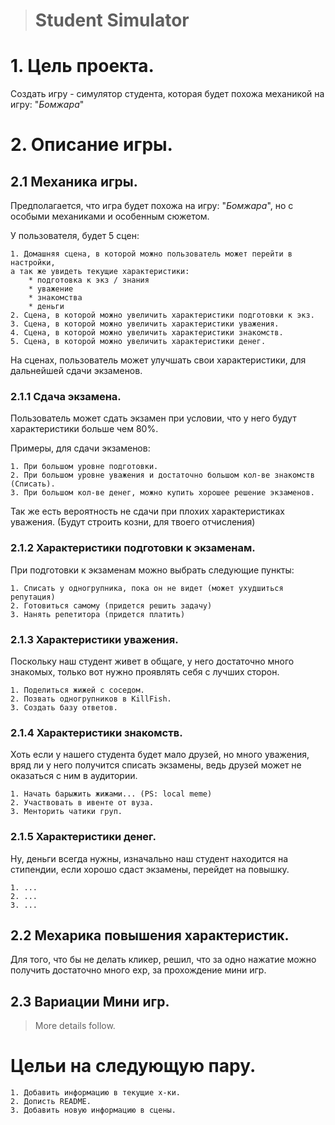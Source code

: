 ># **Student Simulator**

# 1. Цель проекта.
Создать игру - симулятор студента, которая будет похожа механикой на игру: "*Бомжара*"

# 2. Описание игры.

## 2.1 Механика игры.

Предполагается, что игра будет похожа на игру: "*Бомжара*", но с особыми механиками и особенным сюжетом.

У пользователя, будет 5 сцен:

    1. Домашняя сцена, в которой можно пользователь может перейти в настройки,
    а так же увидеть текущие характеристики:
        * подготовка к экз / знания
        * уважение
        * знакомства
        * деньги
    2. Сцена, в которой можно увеличить характеристики подготовки к экз.
    3. Сцена, в которой можно увеличить характеристики уважения.
    4. Сцена, в которой можно увеличить характеристики знакомств.
    5. Сцена, в которой можно увеличить характеристики денег.

На сценах, пользователь может улучшать свои характеристики, для дальнейшей сдачи экзаменов. 

### 2.1.1 Сдача экзамена.

Пользователь может сдать экзамен при условии, что у него будут характеристики больше чем 80%.

Примеры, для сдачи экзаменов:

    1. При большом уровне подготовки.
    2. При большом уровне уважения и достаточно большом кол-ве знакомств (Списать).
    3. При большом кол-ве денег, можно купить хорошее решение экзаменов.

Так же есть вероятность не сдачи при плохих характеристиках уважения. (Будут строить козни, для твоего отчисления)

### 2.1.2 Характеристики подготовки к экзаменам.

При подготовки к экзаменам можно выбрать следующие пункты:

    1. Списать у одногрупника, пока он не видет (может ухудшиться репутация)
    2. Готовиться самому (придется решить задачу)
    3. Нанять репетитора (придется платить)

### 2.1.3 Характеристики уважения.

Поскольку наш студент живет в общаге, у него достаточно много знакомых, только вот нужно проявлять себя с лучших сторон.

    1. Поделиться жижей с соседом.
    2. Позвать одногрупников в KillFish.
    3. Создать базу ответов.

### 2.1.4 Характеристики знакомств.

Хоть если у нашего студента будет мало друзей, но много уважения, 
вряд ли у него получится списать экзамены, ведь друзей может не оказаться с ним в аудитории. 

    1. Начать барыжить жижами... (PS: local meme)
    2. Участвовать в ивенте от вуза.
    3. Менторить чатики груп.

### 2.1.5 Характеристики денег.

Ну, деньги всегда нужны, изначально наш студент находится на стипендии, если хорошо сдаст экзамены,
перейдет на повышку.

    1. ...
    2. ...
    3. ...

## 2.2 Мехарика повышения характеристик.

Для того, что бы не делать кликер, решил, что за одно нажатие можно получить достаточно много exp, за прохождение мини игр.

## 2.3 Вариации Мини игр.

> More details follow.

# Цельи на следующую пару.

	1. Добавить информацию в текущие х-ки.
	2. Дописть README.
	3. Добавить новую информацию в сцены.
